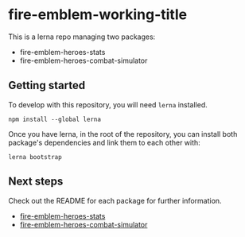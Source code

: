# fire-emblem-working-title

This is a lerna repo managing two packages:

* fire-emblem-heroes-stats
* fire-emblem-heroes-combat-simulator

## Getting started

To develop with this repository, you will need `lerna` installed.

`npm install --global lerna`

Once you have lerna, in the root of the repository, you can install both package's
dependencies and link them to each other with:

`lerna bootstrap`

## Next steps

Check out the README for each package for further information.

* [fire-emblem-heroes-stats](https://github.com/ajhyndman/fire-emblem-working-title/blob/combat-simulator/packages/fire-emblem-heroes-stats/)
* [fire-emblem-heroes-combat-simulator](https://github.com/ajhyndman/fire-emblem-working-title/blob/combat-simulator/packages/fire-emblem-heroes-combat-simulator/)
